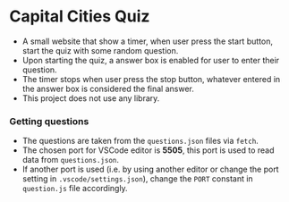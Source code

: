 # Capital Cities Quiz
- A small website that show a timer, when user press the start button, start the quiz with some random question.
- Upon starting the quiz, a answer box is enabled for user to enter their question.
- The timer stops when user press the stop button, whatever entered in the answer box is considered the final answer.
- This project does not use any library.


### Getting questions
- The questions are taken from the `questions.json` files via `fetch`.
- The chosen port for VSCode editor is **5505**, this port is used to read data from `questions.json`. 
- If another port is used (i.e. by using another editor or change the port setting in `.vscode/settings.json`), change the `PORT` constant in `question.js` file accordingly.